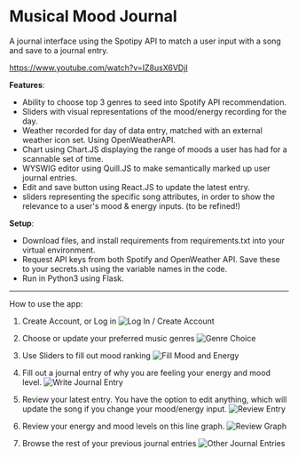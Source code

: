 
# Musical Mood Journal
A journal interface using the Spotipy API to match a user input with a song and save to a journal entry.

https://www.youtube.com/watch?v=IZ8usX6VDjI

**Features**:
- Ability to choose top 3 genres to seed into Spotify API recommendation.
- Sliders with visual representations of the mood/energy recording for the day.
- Weather recorded for day of data entry, matched with an external weather icon set. Using OpenWeatherAPI.
- Chart using Chart.JS displaying the range of moods a user has had for a scannable set of time.
- WYSWIG editor using Quill.JS to make semantically marked up user journal entries.
- Edit and save button using React.JS to update the latest entry.
- sliders representing the specific song attributes, in order to show the relevance to a user's mood & energy inputs. (to be refined!)

**Setup**:
- Download files, and install requirements from requirements.txt into your virtual environment.
- Request API keys from both Spotify and OpenWeather API. Save these to your secrets.sh using the variable names in the code.
- Run in Python3 using Flask.

________________________________________________________

How to use the app:
1. Create Account, or Log in
![Log In / Create Account](https://user-images.githubusercontent.com/43709904/124631284-3d792980-de51-11eb-8300-e513c4e28886.png)

2. Choose or update your preferred music genres
![Genre Choice](https://user-images.githubusercontent.com/43709904/124632556-74037400-de52-11eb-9e78-e4efd600ad1c.png)

3. Use Sliders to fill out mood ranking
![Fill Mood and Energy](https://user-images.githubusercontent.com/43709904/124631427-60a3d900-de51-11eb-8eab-4d9083235832.png)

4. Fill out a journal entry of why you are feeling your energy and mood level.
![Write Journal Entry](https://user-images.githubusercontent.com/43709904/124631563-84671f00-de51-11eb-8a6a-4073a5afdc81.png)

5. Review your latest entry. You have the option to edit anything, which will update the song if you change your mood/energy input.
![Review Entry](https://user-images.githubusercontent.com/43709904/124631767-b2e4fa00-de51-11eb-8b6c-a0f4b4cfa217.png)

6. Review your energy and mood levels on this line graph. 
![Review Graph](https://user-images.githubusercontent.com/43709904/124631985-e9227980-de51-11eb-9e2a-70d92fc720a6.png)

7. Browse the rest of your previous journal entries
![Other Journal Entries](https://user-images.githubusercontent.com/43709904/124632264-30106f00-de52-11eb-9f01-7d721133b1bb.png)




